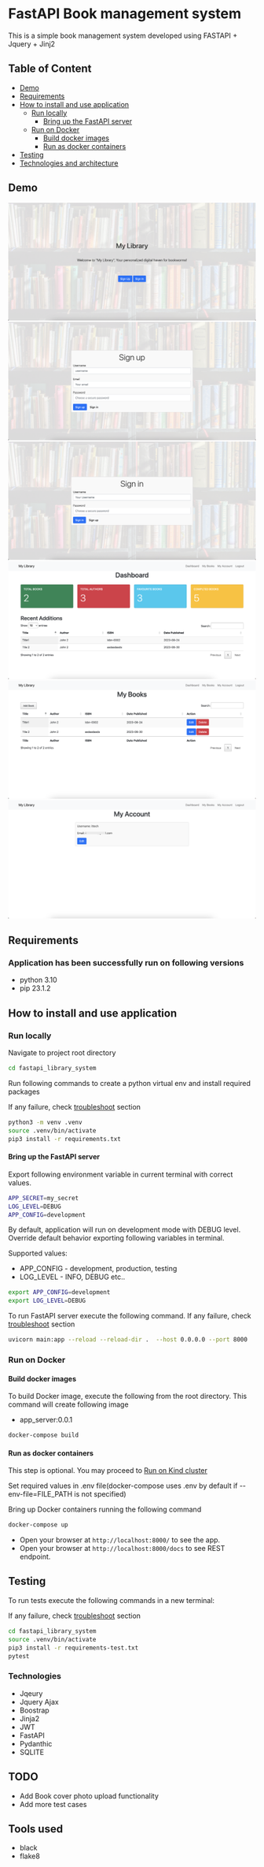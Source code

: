# FastAPI Book management system

This is a simple book management system developed using FASTAPI + Jquery + Jinj2

## Table of Content

- [Demo](#Demo)
- [Requirements](#Requirements)
- [How to install and use application](#How-to-install-and-use-application)
  - [Run locally](#Run-locally)
    - [Bring up the FastAPI server](#Bring-up-the-FastAPI-server)
  - [Run on Docker](#Run-on-Docker)
    - [Build docker images](#Build-docker-images)
    - [Run as docker containers](#Run-as-docker-containers)
- [Testing](#Testing)
- [Technologies and architecture](#Technologies-and-architecture)

## Demo

![Home](./docs/image_1.png)
![Signup](./docs/image_2.png)
![Signin](./docs/image_3.png)
![Dashboard](./docs/image_4.png)
![Mybooks](./docs/image_5.png)
![Myaccount](./docs/image_6.png)

## Requirements

### Application has been successfully run on following versions

- python 3.10
- pip 23.1.2

## How to install and use application

### Run locally

Navigate to project root directory

```bash
cd fastapi_library_system
```

Run following commands to create a python virtual env and install required packages

If any failure, check [troubleshoot](#Troubleshooting) section

```bash
python3 -m venv .venv
source .venv/bin/activate
pip3 install -r requirements.txt
```

#### Bring up the FastAPI server

Export following environment variable in current terminal with correct values.

```bash
APP_SECRET=my_secret
LOG_LEVEL=DEBUG
APP_CONFIG=development
```

By default, application will run on development mode with DEBUG level. Override default behavior exporting following variables in terminal.

Supported values:

- APP_CONFIG - development, production, testing
- LOG_LEVEL - INFO, DEBUG etc..

```bash
export APP_CONFIG=development
export LOG_LEVEL=DEBUG
```

To run FastAPI server execute the following command. If any failure, check [troubleshoot](#Troubleshooting) section

```bash
uvicorn main:app --reload --reload-dir .  --host 0.0.0.0 --port 8000
```

### Run on Docker

#### Build docker images

To build Docker image, execute the following from the root directory. This command will create following image

- app_server:0.0.1


```bash
docker-compose build
```

#### Run as docker containers

This step is optional. You may proceed to [Run on Kind cluster](#Run-on-Kind-cluster)

Set required values in .env file(docker-compose uses .env by default if --env-file=FILE_PATH is not specified)

Bring up Docker containers running the following command

```bash
docker-compose up
```

- Open your browser at `http://localhost:8000/` to see the app.
- Open your browser at `http://localhost:8000/docs` to see REST endpoint.

## Testing

To run tests execute the following commands in a new terminal:

If any failure, check [troubleshoot](#Troubleshooting) section

```bash
cd fastapi_library_system
source .venv/bin/activate
pip3 install -r requirements-test.txt
pytest
```

### Technologies

- Jqeury
- Jquery Ajax
- Boostrap
- Jinja2
- JWT
- FastAPI
- Pydanthic
- SQLITE

## TODO

- Add Book cover photo upload functionality
- Add more test cases

## Tools used

- black 
- flake8